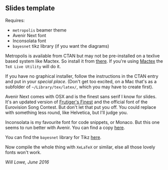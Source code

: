 ## Slides template

Requires:

* `metropolis` beamer theme
* Avenir Next font
* Inconsolata font 
* `bayesnet` tikz library (if you want the diagrams)

Metropolis is available from CTAN but may not be pre-installed on a texlive based system like Mactex.
So install it from [there][1]. If you're using [Mactex][2] the `TeX Live Utility` will do it.  

If you have no graphical installer, follow the instructions in the CTAN entry and put in your 
*special place*.  (Don't get too excited, on a Mac that's as a subfolder of `~/Library/tex/latex/`, 
which you may have to create first).

Avenir Next comes with OSX and is the finest sans serif I know for slides.  It's an updated version of [Frutiger's Finest][3] and the official font of the Eurovision Song Contest.  But don't let that put you off.  You could replace with something less round, like Helvetica, but I'll judge you.

Inconsolata is my favourite font for code snippets, or Monaco.  But this one seems to run better with Avenir. You can find a copy [here][4].

You can find the `bayesnet` library for Tikz [here][5].

Now compile the whole thing with `XeLaTeX` or similar, else all those lovely fonts won't work.



*Will Lowe, June 2016*

[1]:	https://www.ctan.org/pkg/beamertheme-metropolis?lang=en
[2]:	https://tug.org/mactex/
[3]:	https://en.wikipedia.org/wiki/Avenir_(typeface)
[4]:	http://www.levien.com/type/myfonts/inconsolata.html
[5]:	https://github.com/jluttine/tikz-bayesnet

